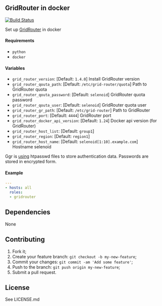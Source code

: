 ## GridRouter in docker
[![Build Status](https://travis-ci.org/iqoption/gridrouter-docker.svg?branch=add-travis)](https://travis-ci.org/iqoption/gridrouter-docker)

Set up [GridRouter](https://github.com/aerokube/ggr) in docker

#### Requirements

* `python`
* `docker`

#### Variables

* `grid_router_version`: [Default: `1.4.0`] Install GridRouter version
* `grid_router_qouta_path`: [Default: `/etc/grid-router/quota`] Path to GridRouter quota
* `grid_router_qouta_password`: [Default: `selenoid`] GridRouter quota password
* `grid_router_qouta_user`: [Default: `selenoid`] GridRouter quota user
* `grid_router_gr_path`: [Default: `/etc/grid-router`] Path to GridRouter
* `grid_router_port`: [Default: `4444`] GridRouter port
* `grid_router_docker_api_version`: [Default: `1.24`] Docker api version (for GridRouter)
* `grid_router_host_list`: [Default: `group1`]
* `grid_router_region`: [Default: `region1`]
* `grid_router_host_name`: [Default: `selenoid[1:10].example.com`] Hostname selenoid

Ggr is [using](http://aerokube.com/ggr/latest/#_creating_users_file) htpasswd files to store authentication data. Passwords are stored in encrypted form.

#### Example

```yaml
---
- hosts: all
  roles:
  - gridrouter
```

## Dependencies

None

## Contributing
1. Fork it;
2. Create your feature branch: `git checkout -b my-new-feature`;
3. Commit your changes: `git commit -am 'Add some feature'`;
4. Push to the branch: `git push origin my-new-feature`;
5. Submit a pull request.

## License
See LICENSE.md
